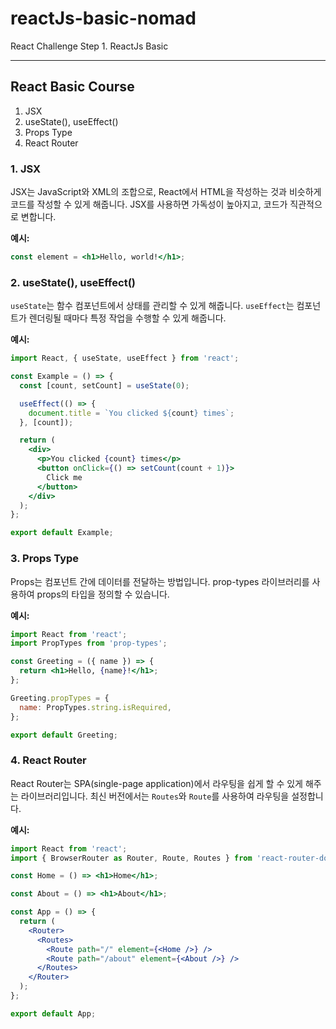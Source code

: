 # reactJs-basic-nomad

React Challenge Step 1. ReactJs Basic

---

## React Basic Course

1. JSX
2. useState(), useEffect()
3. Props Type
4. React Router

### 1. JSX

JSX는 JavaScript와 XML의 조합으로, React에서 HTML을 작성하는 것과 비슷하게 코드를 작성할 수 있게 해줍니다. JSX를 사용하면 가독성이 높아지고, 코드가 직관적으로 변합니다.

**예시:**

```jsx
const element = <h1>Hello, world!</h1>;
```

### 2. useState(), useEffect()

`useState`는 함수 컴포넌트에서 상태를 관리할 수 있게 해줍니다. `useEffect`는 컴포넌트가 렌더링될 때마다 특정 작업을 수행할 수 있게 해줍니다.

**예시:**

```jsx
import React, { useState, useEffect } from 'react';

const Example = () => {
  const [count, setCount] = useState(0);

  useEffect(() => {
    document.title = `You clicked ${count} times`;
  }, [count]);

  return (
    <div>
      <p>You clicked {count} times</p>
      <button onClick={() => setCount(count + 1)}>
        Click me
      </button>
    </div>
  );
};

export default Example;
```

### 3. Props Type

Props는 컴포넌트 간에 데이터를 전달하는 방법입니다. prop-types 라이브러리를 사용하여 props의 타입을 정의할 수 있습니다.

**예시:**

```jsx
import React from 'react';
import PropTypes from 'prop-types';

const Greeting = ({ name }) => {
  return <h1>Hello, {name}!</h1>;
};

Greeting.propTypes = {
  name: PropTypes.string.isRequired,
};

export default Greeting;
```

### 4. React Router

React Router는 SPA(single-page application)에서 라우팅을 쉽게 할 수 있게 해주는 라이브러리입니다. 최신 버전에서는 `Routes`와 `Route`를 사용하여 라우팅을 설정합니다.

**예시:**

```jsx
import React from 'react';
import { BrowserRouter as Router, Route, Routes } from 'react-router-dom';

const Home = () => <h1>Home</h1>;

const About = () => <h1>About</h1>;

const App = () => {
  return (
    <Router>
      <Routes>
        <Route path="/" element={<Home />} />
        <Route path="/about" element={<About />} />
      </Routes>
    </Router>
  );
};

export default App;
```
```
